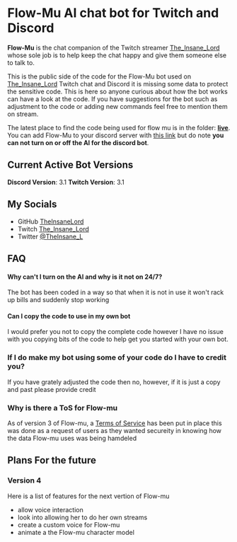 # Flow-Mu AI chat bot for Twitch and Discord 
 

**Flow-Mu** is the chat companion of the Twitch streamer [The_Insane_Lord](https://www.twitch.tv/the_insane_lord) whose sole job is to help keep the chat happy and give them someone else to talk to.

This is the public side of the code for the Flow-Mu bot used on [The_Insane_Lord](https://www.twitch.tv/the_insane_lord) Twitch chat and Discord it is missing some data to protect the sensitive code. This is here so anyone curious about how the bot works can have a look at the code. If you have suggestions for the bot such as adjustment to the code or adding new commands feel free to mention them on stream.

The latest place to find the code being used for flow mu is in the folder: [**live**](https://github.com/TheInsaneLord/Flow-Mu/tree/main/live). You can add Flow-Mu to your discord server with [this link](https://discord.com/oauth2/authorize?client_id=1258255735612117012&permissions=71680&integration_type=0&scope=bot) but do note **you can not turn on or off the AI for the discord bot**.

## Current Active Bot Versions 
**Discord Version**: 3.1
**Twitch Version**: 3.1

## My Socials

- GitHub [TheInsaneLord](https://github.com/TheInsaneLord)
- Twitch [The_Insane_Lord](https://www.twitch.tv/the_insane_lord)
- Twitter [@TheInsane_L](https://twitter.com/TheInsane_L)

## FAQ

#### Why can't I turn on the AI and why is it not on 24/7?
The bot has been coded in a way so that when it is not in use it won't rack up bills and suddenly stop working 

#### Can I copy the code to use in my own bot
I would prefer you not to copy the complete code however I have no issue with you copying bits of the code to help get you started with your own bot.

### If I do make my bot using some of your code do I have to credit you?
If you have grately adjusted the code then no, however, if it is just a copy and past please provide credit

### Why is there a ToS for Flow-mu
As of version 3 of Flow-mu, a [Terms of Service](https://insane-servers.co.uk/flow-mu_tos) has been put in place this was done as a request of users as they wanted secureity in knowing how the data Flow-mu uses was being hamdeled 

## Plans For the future
### Version 4
Here is a list of features for the next vertion of Flow-mu
- allow voice interaction
- look into allowing her to do her own streams
- create a custom voice for Flow-mu
- animate a the Flow-mu character model
